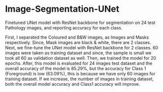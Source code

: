 # Image-Segmentation-UNet
Finetuned UNet model with ResNet backbone for segmentation on 24 test Pathology images, and reporting accuracy for each class.

First, I separated the Coloured and B&W images, as Images and Masks respectively. Since, Mask images are black & white, there are 2 classes. 
Next, we fine-tune the UNet model with ResNet backbone for 2 classes. 
60 images were taken as training dataset and since, the sample is small we took all 60 as validation dataset as well. 
Then, we trained the model for 20 epochs.
After, this model is evaluated for 24 images test dataset and the overall accuracy of the model is 85.29%, but the accuracy for Class 1 (Foreground) is low (63.09%), this is because we have only 60 images for training dataset. If we increase, the number of images in training dataset, both the overall model accuracy and Class1 accuracy will improve.
